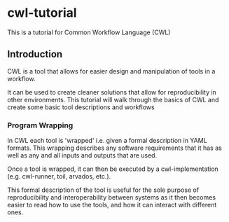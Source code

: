 # cwl-tutorial
This is a tutorial for Common Workflow Language (CWL)

## Introduction
CWL is a tool that allows for easier design and manipulation of tools in a workflow. 

It can be used to create cleaner solutions that allow for reproducibility in other environments. This tutorial will walk through the basics of CWL and create some basic tool descriptions and workflows

### Program Wrapping
In CWL each tool is 'wrapped' i.e. given a formal description in YAML formats. This wrapping describes any software requirements that it has as well as any and all inputs and outputs that are used.

Once a tool is wrapped, it can then be executed by a cwl-implementation (e.g. cwl-runner, toil, arvados, etc.).

This formal description of the tool is useful for the sole purpose of reproducibility and interoperability between systems as it then becomes easier to read how to use the tools, and how it can interact with different ones. 



